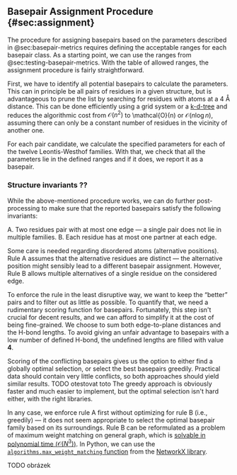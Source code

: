 ## Basepair Assignment Procedure {#sec:assignment}

The procedure for assigning basepairs based on the parameters described in @sec:basepair-metrics requires defining the acceptable ranges for each basepair class.
As a starting point, we can use the ranges from @sec:testing-basepair-metrics.
With the table of allowed ranges, the assignment procedure is fairly straightforward.

First, we have to identify all potential basepairs to calculate the parameters.
This can in principle be all pairs of residues in a given structure, but is advantageous to prune the list by searching for residues with atoms at a 4 Å distance.
This can be done efficiently using a grid system or a [k-d-tree](https://en.wikipedia.org/wiki/K-d_tree) and reduces the algorithmic cost from $\mathcal{O}(n^2)$ to \mathcal{O}(n) or $\mathcal{O}(n\log{}n)$, assuming there can only be a constant number of residues in the vicinity of another one.

For each pair candidate, we calculate the specified parameters for each of the twelve Leontis-Westhof families.
With that, we check that all the parameters lie in the defined ranges and if it does, we report it as a basepair.


### Structure invariants ??

While the above-mentioned procedure works, we can do further post-processing to make sure that the reported basepairs satisfy the following invariants:

A. Two residues pair with at most one edge — a single pair does not lie in multiple families.
B. Each residue has at most one partner at each edge.

Some care is needed regarding disordered atoms (alternative positions).
Rule A assumes that the alternative residues are distinct — the alternative position might sensibly lead to a different basepair assignment.
However, Rule B allows multiple alternatives of a single residue on the considered edge.

To enforce the rule in the least disruptive way, we want to keep the “better” pairs and to filter out as little as possible.
To quantify that, we need a rudimentary scoring function for basepairs.
Fortunately, this step isn't crucial for decent results, and we can afford to simplify it at the cost of being fine-grained.
We choose to sum both edge-to-plane distances and the H-bond lengths.
To avoid giving an unfair advantage to basepairs with a low number of defined H-bond, the undefined lengths are filled with value **4**.

Scoring of the conflicting basepairs gives us the option to either find a globally optimal selection, or select the best basepairs greedily.
Practical data should contain very little conflicts, so both approaches should yield similar results. TODO otestovat toto
The greedy approach is obviously faster and much easier to implement, but the optimal selection isn't hard either, with the right libraries.

In any case, we enforce rule A first without optimizing for rule B (i.e., greedily) — it does not seem appropriate to select the optimal basepair family based on its surroundings.
Rule B can be reformulated as a problem of maximum weight matching on general graph, which is [solvable in polynomial time ($\mathcal{O}(N^3)$)](https://doi.org/10.1007/s12532-009-0002-8).
In Python, we can use the [`algorithms.max_weight_matching` function](https://networkx.org/documentation/stable/reference/algorithms/generated/networkx.algorithms.matching.max_weight_matching.html) from the [NetworkX library](https://networkx.org).


TODO obrázek

<!--
```sql
select pdbid, model, columns('(chain|nr|alt|ins)\d'), count(*), array_agg(family) from './assigned.parquet' group by all having count(*) >1

select pdbid, model, columns('(chain|nr|alt|ins)1'), family[2] as e, count(*) as c, array_agg(family), array_agg(columns('(chain|nr|alt|ins)2')) from './assigned.parquet' group by all having count(*) > 1


select pdbid, model, columns('(chain|nr|alt|ins)\d'), count(*), array_agg(family)
from './assigned.parquet'
WHERE row(pdbid, model, chain1, nr1, alt1, ins1) in (
    select row(pdbid, model, chain1, nr1, alt1, ins1)
    from './assigned.parquet'
    group by pdbid, model, chain1, nr1, alt1, ins1, family[2]
    having count(*) > 1)
group by all
having count(*) >1

```

-->
